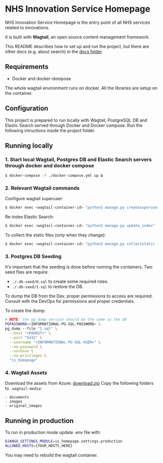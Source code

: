 # NHS Innovation Service Homepage
NHS Innovation Service Homepage is the entry point of all NHS services related to innovations.

It is built with **Wagtail**, an open source content management framework.

This README describes how to set up and run the project, but there are other docs (e.g. about search) in the [docs folder](./docs)

## Requirements

- Docker and docker-dompose

The whole wagtail environment runs on docker. All the libraries are setup on the container.

## Configuration
This project is prepared to run locally with Wagtail, PostgreSQL DB and Elastic Search served through Docker and Docker compose. Run the following intructions inside the project folder.

## Running locally
### 1. Start local Wagtail, Postgres DB and Elastic Search servers through docker and docker compose
```bash
$ docker-compose -f ./docker-compose.yml up &
```

### 2. Relevant Wagtail commands
Configure wagtail superuser:
``` bash
$ docker exec <wagtail-container-id> "python3 manage.py createsuperuser"
```

Re-index Elastic Search:
``` bash
$ docker exec <wagtail-container-id> "python3 manage.py update_index"
```

To collect the static files (only when they change):
``` bash
$ docker exec <wagtail-container-id> "python3 manage.py collectstatic --clear --noinput && python3 manage.py comprress"
```

### 3. Postgres DB Seeding

It's important that the seeding is done before running the containers.
Two seed files are require:
- `./.db-seed/0.sql` to create some required roles. 
- `./.db-seed/1.sql` to restore the DB.

To dump the DB from the Dev, proper permissions to access are required.
Consult with the DevOps for permissions and proper credentials.

To create the dump:
``` bash
# NOTE: the pg_dump version should be the same as the DB
PGPASSWORD=<INFORMATIONAL-PG-SQL-PASSWORD> \
pg_dump --file "1.sql" \
  --host "<PGHOST>" \
  --port "5432" \
  --username "<INFORMATIONAL-PG-SQL-USER>" \
  --no-password \
  --verbose \
  --no-privileges \
  "is_homepage"
```

### 4. Wagtail Assets

Download the assets from Azure: [download.zip](https://nhse-innovation-service-informational-dev.scm.azurewebsites.net/api/zip/media/)
Copy the following folders to `.wagtail-media`:
```
- documents
- images
- original_images
```

## Running in production
To run in production mode update .env file with:
```bash
DJANGO_SETTINGS_MODULE=is_homepage.settings.production
ALLOWED_HOSTS={YOUR_HOSTS_HERE}
```
You may need to rebuild the wagtail container.

